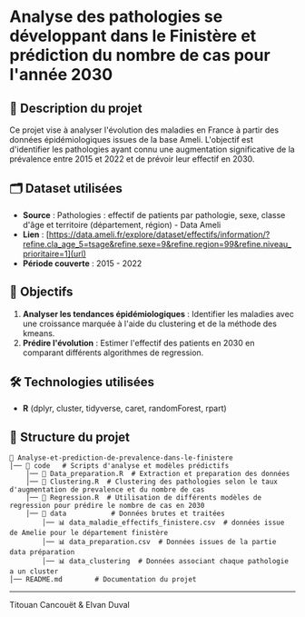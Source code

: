 # Analyse des pathologies se développant dans le Finistère et prédiction du nombre de cas pour l'année 2030

## 📌 Description du projet
Ce projet vise à analyser l'évolution des maladies en France à partir des données épidémiologiques issues de la base Ameli. L'objectif est d'identifier les pathologies ayant connu une augmentation significative de la prévalence entre 2015 et 2022 et de prévoir leur effectif en 2030.

## 🗂 Dataset utilisées
- **Source** : Pathologies : effectif de patients par pathologie, sexe, classe d'âge et territoire (département, région) - Data Ameli
- **Lien** : [https://data.ameli.fr/explore/dataset/effectifs/information/?refine.cla_age_5=tsage&refine.sexe=9&refine.region=99&refine.niveau_prioritaire=1](url)
- **Période couverte** : 2015 - 2022


## 🎯 Objectifs
1. **Analyser les tendances épidémiologiques** : Identifier les maladies avec une croissance marquée à l'aide du clustering et de la méthode des kmeans.
2. **Prédire l'évolution** : Estimer l'effectif des patients en 2030 en comparant différents algorithmes de regression.

## 🛠 Technologies utilisées
- **R** (dplyr, cluster, tidyverse, caret, randomForest, rpart)

## 📂 Structure du projet
```
📁 Analyse-et-prediction-de-prevalence-dans-le-finistere 
│── 📂 code   # Scripts d'analyse et modèles prédictifs
    │── 📄 Data_preparation.R  # Extraction et preparation des données
    │── 📄 Clustering.R  # Clustering des pathologies selon le taux d'augmentation de prevalence et du nombre de cas
    │── 📄 Regression.R  # Utilisation de différents modèles de regression pour prédire le nombre de cas en 2030
    │── 📂 data           # Données brutes et traitées
        │── 📊 data_maladie_effectifs_finistere.csv  # données issue de Amelie pour le département finistère
        │── 📊 data_preparation.csv  # Données issues de la partie data préparation
        │── 📊 data_clustering  # Données associant chaque pathologie a un cluster
│── README.md        # Documentation du projet
```

---
Titouan Cancouët & Elvan Duval
